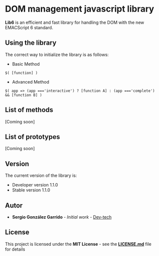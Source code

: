 # DOM management javascript library

**Lib6** is an efficient and fast library for handling the DOM with the new EMACScript 6 standard.

## Using the library

The correct way to initialize the library is as follows:

- Basic Method
```
$( [function] )
```
- Advanced Method
```
$( app => (app ==='interactive') ? [function A] : (app ==='complete') && [function B] )

```

## List of methods

[Coming soon]

## List of prototypes

[Coming soon]

## Version

The current version of the library is:

- Developer version 1.1.0
- Stable version 1.1.0

## Autor

* **Sergio González Garrido** - *Initial work* - [Dev-tech](https://github.com/Dev-tech-es)

## License

This project is licensed under the **MIT License** - see the **[LICENSE.md](https://github.com/Dev-tech-es/jLib6/blob/master/LICENSE)** file for details
